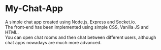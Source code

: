 # My-Chat-App
A simple chat app created using Node.js, Express and Socket.io.  
The front-end has been implemented using simple CSS, Vanilla JS and HTML.  
You can open chat rooms and then chat between different users, although chat apps nowadays are much more advanced.  

